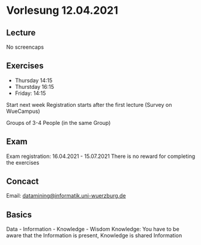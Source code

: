 # Vorlesung 12.04.2021
## Lecture
No screencaps
## Exercises
- Thursday 14:15
- Thurstday 16:15
- Friday: 14:15

Start next week
Registration starts after the first lecture (Survey on WueCampus)

Groups of 3-4 People (in the same Group)
## Exam
Exam registration: 16.04.2021 - 15.07.2021
There is no reward for completing the exercises
## Concact
Email: datamining@informatik.uni-wuerzburg.de

## Basics
Data - Information - Knowledge - Wisdom
Knowledge: You have to be aware that the Information is present, Knowledge is shared Information